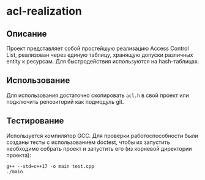 # acl-realization

## Описание
Проект представляет собой простейшую реализацию Access Control List,
реализован через единую таблицу, хранящую допуски различных entity к ресурсам.
Для быстродействия используются на hash-таблицах.


## Использование
Для использования достаточно скопировать `acl.h` в свой проект
или подключить репозиторий как подмодуль git.


## Тестирование
Используется компилятор GCC.
Для проверки работоспособности были созданы тесты с использованием doctest,
чтобы их запустить необходимо собрать проект и запустить его (из корневой директории проекта):
```shell
g++ --std=c++17 -o main test.cpp
./main
```
